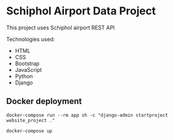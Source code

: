 # Schiphol Airport Data Project

This project uses Schiphol airport REST API

Technologies used:
* HTML
* CSS
* Bootstrap
* JavaScript
* Python
* Django

## Docker deployment

```
docker-compose run --rm app sh -c "django-admin startproject website_project ."

docker-compose up
```